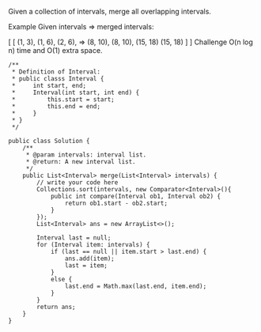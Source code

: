 Given a collection of intervals, merge all overlapping intervals.

Example
Given intervals => merged intervals:

[                     [
  (1, 3),               (1, 6),
  (2, 6),      =>       (8, 10),
  (8, 10),              (15, 18)
  (15, 18)            ]
]
Challenge
O(n log n) time and O(1) extra space.

    /**
     * Definition of Interval:
     * public classs Interval {
     *     int start, end;
     *     Interval(int start, int end) {
     *         this.start = start;
     *         this.end = end;
     *     }
     * }
     */

    public class Solution {
        /**
         * @param intervals: interval list.
         * @return: A new interval list.
         */
        public List<Interval> merge(List<Interval> intervals) {
            // write your code here
            Collections.sort(intervals, new Comparator<Interval>(){
                public int compare(Interval ob1, Interval ob2) {
                    return ob1.start - ob2.start;
                }
            });
            List<Interval> ans = new ArrayList<>();

            Interval last = null;
            for (Interval item: intervals) {
                if (last == null || item.start > last.end) {
                    ans.add(item);
                    last = item;
                }
                else {
                    last.end = Math.max(last.end, item.end);
                }
            }
            return ans;
        }
    }
